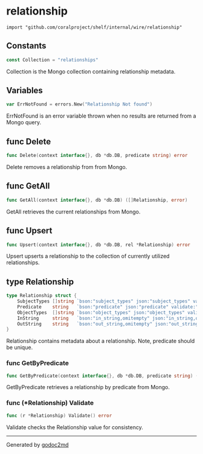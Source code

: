 
# relationship
    import "github.com/coralproject/shelf/internal/wire/relationship"




## Constants
``` go
const Collection = "relationships"
```
Collection is the Mongo collection containing relationship metadata.


## Variables
``` go
var ErrNotFound = errors.New("Relationship Not found")
```
ErrNotFound is an error variable thrown when no results are returned from a Mongo query.


## func Delete
``` go
func Delete(context interface{}, db *db.DB, predicate string) error
```
Delete removes a relationship from from Mongo.


## func GetAll
``` go
func GetAll(context interface{}, db *db.DB) ([]Relationship, error)
```
GetAll retrieves the current relationships from Mongo.


## func Upsert
``` go
func Upsert(context interface{}, db *db.DB, rel *Relationship) error
```
Upsert upserts a relationship to the collection of currently utilized relationships.



## type Relationship
``` go
type Relationship struct {
    SubjectTypes []string `bson:"subject_types" json:"subject_types" validate:"required,min=1"`
    Predicate    string   `bson:"predicate" json:"predicate" validate:"required,min=2"`
    ObjectTypes  []string `bson:"object_types" json:"object_types" validate:"required,min=1"`
    InString     string   `bson:"in_string,omitempty" json:"in_string,omitempty"`
    OutString    string   `bson:"out_string,omitempty" json:"out_string,omitempty"`
}
```
Relationship contains metadata about a relationship.
Note, predicate should be unique.









### func GetByPredicate
``` go
func GetByPredicate(context interface{}, db *db.DB, predicate string) (*Relationship, error)
```
GetByPredicate retrieves a relationship by predicate from Mongo.




### func (\*Relationship) Validate
``` go
func (r *Relationship) Validate() error
```
Validate checks the Relationship value for consistency.









- - -
Generated by [godoc2md](http://godoc.org/github.com/davecheney/godoc2md)